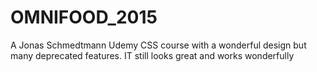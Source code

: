 # OMNIFOOD_2015
A Jonas Schmedtmann Udemy  CSS course with a wonderful design but many deprecated features. IT still looks great and works wonderfully
